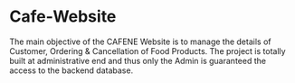 # Cafe-Website
The main objective of the CAFENE Website is to manage the details of Customer, Ordering &amp; Cancellation of Food Products. The project is totally built at administrative end and thus only the Admin is guaranteed the access to the backend database.
